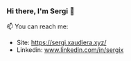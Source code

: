 ### Hi there, I'm Sergi 👋

📫 You can reach me:
- Site: https://sergi.xaudiera.xyz/
- Linkedin: www.linkedin.com/in/sergix


<!--
**xxxaau/xxxaau** is a ✨ _special_ ✨ repository because its `README.md` (this file) appears on your GitHub profile.

Here are some ideas to get you started:

- 🔭 I’m currently working on ...
- 🌱 I’m currently learning ...
- 👯 I’m looking to collaborate on ...
- 🤔 I’m looking for help with ...
- 💬 Ask me about ...
- 📫 How to reach me: ...
- 😄 Pronouns: ...
- ⚡ Fun fact: ...
-->
